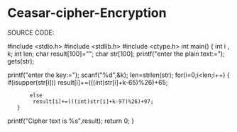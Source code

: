 # Ceasar-cipher-Encryption
 SOURCE CODE:

#include <stdio.h>
#include <stdlib.h>
#include <ctype.h>
int main()
{
   int i , k;
   int len;
   char result[100]="";
   char str[100];
   printf("enter the plain text:=");
   gets(str);

   printf("enter the key:=");
   scanf("%d",&k);
   len=strlen(str);
       for(i=0;i<len;i++)
       {
           if(isupper(str[i]))
           result[i]+=(((int)str[i]+k-65)%26)+65;

           else
            result[i]+=(((int)str[i]+k-97)%26)+97;
       }


   printf("Cipher text is %s",result);
   return 0;
}
